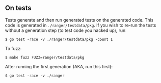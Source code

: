 ## On tests

Tests generate and then run generated tests on the generated code. This code is
generated in `./ranger/testdata/pkg`. If you wish to re-run the tests without a
generation step (to test code you hacked up), run:

```
$ go test -race -v ./ranger/testdata/pkg -count 1
```

To fuzz:

```
$ make fuzz FUZZ=ranger/testdata/pkg
```

After running the first generation (AKA, run this first):

```
$ go test -race -v ./ranger
```
